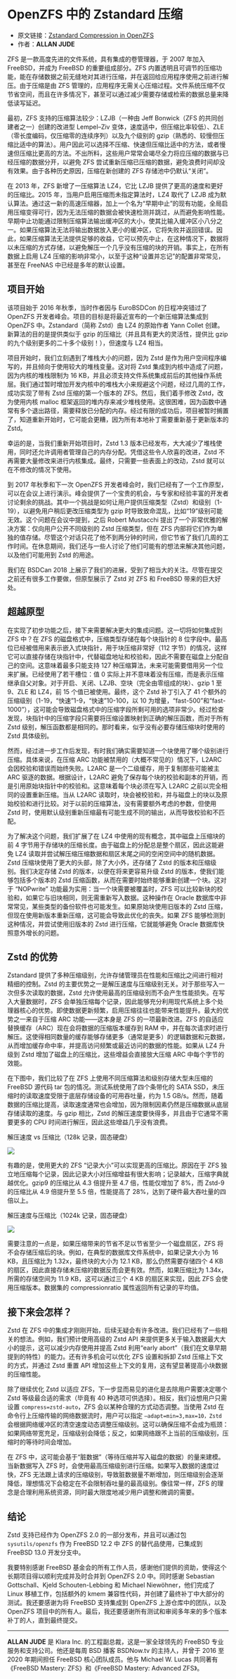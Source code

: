 # OpenZFS 中的 Zstandard 压缩

- 原文链接：[Zstandard Compression in OpenZFS](https://freebsdfoundation.org/wp-content/uploads/2021/05/Zstandard-Compression-in-OpenZFS.pdf)
- 作者：**ALLAN JUDE**

ZFS 是一款高度先进的文件系统，具有集成的卷管理器，于 2007 年加入 FreeBSD，并成为 FreeBSD 的重要组成部分。ZFS 内置透明且可调节的压缩功能，能在存储数据之前无缝地对其进行压缩，并在返回给应用程序使用之前进行解压。由于压缩是由 ZFS 管理的，应用程序无需关心压缩过程。文件系统压缩不仅节省空间，而且在许多情况下，甚至可以通过减少需要存储或检索的数据总量来降低读写延迟。

最初，ZFS 支持的压缩算法较少：LZJB（一种由 Jeff Bonwick（ZFS 的共同创建者之一）创建的改进型 Lempel–Ziv 变体，速度适中，但压缩比率较低）、ZLE（零长度编码，仅压缩零的连续序列）以及九个级别的 gzip（熟悉的、较慢但压缩比适中的算法）。用户因此可以选择不压缩、快速但压缩比适中的方法，或者慢速但压缩比更高的方法。不出所料，这些用户常常会竭尽全力将应压缩的数据与已经压缩的数据分开，以避免 ZFS 尝试重新压缩已压缩的数据，避免浪费时间却没有效果。由于各种历史原因，压缩在新创建的 ZFS 存储池中仍默认“关闭”。

在 2013 年，ZFS 新增了一压缩算法 LZ4，它比 LZJB 提供了更高的速度和更好的压缩比。2015 年，当用户启用压缩而未指定算法时，LZ4 取代了 LZJB 成为默认算法。通过这一新的高速压缩器，加上一个名为“早期中止”的现有功能，全局启用压缩变得可行，因为无法压缩的数据会被快速检测并跳过，从而避免影响性能。早期中止功能通过限制压缩算法输出缓冲区的大小，使其比输入缓冲区小八分之一。如果压缩算法无法将输出数据放入更小的缓冲区，它将失败并返回错误。因此，如果压缩算法无法提供足够的收益，它可以预先中止，在这种情况下，数据将以未压缩的方式存储，以避免解压一个几乎没有压缩的块的开销。事实上，在所有数据上启用 LZ4 压缩的影响非常小，以至于这种“设置并忘记”的配置非常常见，甚至在 FreeNAS 中已经是多年的默认设置。

## 项目开始

该项目始于 2016 年秋季，当时作者因与 EuroBSDCon 的日程冲突错过了 OpenZFS 开发者峰会。项目的目标是将最近宣布的一个新压缩算法集成到 OpenZFS 中。Zstandard（简称 Zstd）由 LZ4 的原始作者 Yann Collet 创建。新算法的目的是提供类似于 gzip 的压缩比（并且具有更大的灵活性，提供比 gzip 的九个级别更多的二十多个级别！），但速度与 LZ4 相当。

项目开始时，我们立刻遇到了堆栈大小的问题，因为 Zstd 是作为用户空间程序编写的，并且倾向于使用较大的堆栈变量。这对将 Zstd 集成到内核中造成了问题，因为内核的堆栈限制为 16 KB，并且必须支持文件系统集成前后的其他操作系统层。我们通过暂时增加开发内核中的堆栈大小来规避这个问题，经过几周的工作，成功实现了带有 Zstd 压缩的第一个版本的 ZFS。然后，我们着手修改 Zstd，改为使用内核 malloc 框架返回的堆内存来减少堆栈使用。这很困难，因为函数中通常有多个退出路径，需要释放已分配的内存。经过有限的成功后，项目被暂时搁置了，知道重新开始时，它可能会更糟，因为所有本地补丁需要重新基于更新版本的 Zstd。

幸运的是，当我们重新开始项目时，Zstd 1.3 版本已经发布，大大减少了堆栈使用，同时还允许调用者管理自己的内存分配。凭借这些令人欣喜的改进，Zstd 不再需要大量修改来进行内核集成。最终，只需要一些表面上的改动，Zstd 就可以在不修改的情况下使用。

到 2017 年秋季和下一次 OpenZFS 开发者峰会时，我们已经有了一个工作原型，可以在会议上进行演示。峰会提供了一个宝贵的机会，与专家和经验丰富的开发者讨论剩余的挑战。其中一个挑战是如何让用户提供压缩类型（Zstd）和级别（1-19），以避免用户稍后更改压缩类型为 gzip 时导致致命混乱，比如“19”级别可能无效。这个问题在会议中提到，之后 Robert Mustacchi 提出了一个非常优雅的解决方案：仅向用户公开不同级别的 Zstd 压缩类型，但在 ZFS 内部将它们作为单独的值存储。尽管这个对话只花了他不到两分钟的时间，但它节省了我们几周的工作时间。在休息期间，我们还与一些人讨论了他们可能有的想法来解决其他问题，以及他们可能用到 Zstd 的用途。

我们在 BSDCan 2018 上展示了我们的进展，受到了相当大的关注。尽管在提交之前还有很多工作要做，但原型展示了 Zstd 对 ZFS 和 FreeBSD 带来的巨大好处。

## 超越原型

在实现了初步功能之后，接下来需要解决更大的集成问题。这一切将如何集成到 ZFS 中？在 ZFS 的磁盘格式中，压缩类型存储在每个块指针的 8 位字段中。最高位已经被借用来表示嵌入式块指针，用于块压缩非常好（112 字节）的情况，这样它可以直接存储在块指针中，代替磁盘地址和校验和，因此不需要在磁盘上分配自己的空间。这意味着最多只能支持 127 种压缩算法，未来可能需要借用另一个位来扩展。已经使用了若干槽位：值 0 实际上并不意味着没有压缩，而是表示压缩继承自父对象。对于开启、关闭、LZJB、空块（完全由零组成的块）、gzip 1 至 9、ZLE 和 LZ4，前 15 个值已被使用。最终，这个 Zstd 补丁引入了 41 个额外的压缩级别（1-19，“快速”1-9，“快速”10-100，以 10 为增量，“fast-500”和“fast-1000”），这可能会导致磁盘格式中的压缩字段所剩可用的选项非常少。经过检查发现，块指针中的压缩字段只需要将压缩设置映射到正确的解压函数，而对于所有 Zstd 级别，解压函数都是相同的。那时看来，似乎没有必要存储压缩块时使用的 Zstd 具体级别。

然而，经过进一步工作后发现，有时我们确实需要知道一个块使用了哪个级别进行压缩。具体来说，在压缩 ARC 功能被禁用的（大概不常见的）情况下，L2ARC 会因校验和错误而始终失败。L2ARC 是一个二级缓存，用于复制那些可能被主 ARC 驱逐的数据。根据设计，L2ARC 避免了保存每个块的校验和副本的开销，而是引用原始块指针中的校验和。这意味着每个块必须在写入 L2ARC 之前以完全相同的设置重新压缩。当从 L2ARC 读取时，块会被校验和，并与磁盘上的块以及原始校验和进行比较。对于以前的压缩算法，没有需要额外考虑的参数，但使用 Zstd 时，使用默认级别重新压缩最有可能生成不同的输出，从而导致校验和不匹配。

为了解决这个问题，我们扩展了在 LZ4 中使用的现有概念，其中磁盘上压缩块的前 4 字节用于存储块的压缩长度。由于磁盘上的分配总是整个扇区，因此这能避免 LZ4 读取并尝试解压缩压缩数据和扇区末尾之间的空闲空间中的随机数据。Zstd 压缩块使用了更大的头部，除了大小外，还存储了 Zstd 的版本和压缩级别。我们决定存储 Zstd 的版本，以便在将来更容易升级 Zstd 的版本，使我们能够包括多个版本的 Zstd 压缩函数，从而在需要时始终能够重新创建一个块。这对于 “NOPwrite” 功能最为实用：当一个块需要被覆盖时，ZFS 可以比较新块的校验和，如果它与旧块相同，则无需重新写入数据。这种操作在 Oracle 数据库中非常常见，某些类型的备份软件也可能发生。如果原始块使用旧版本的 Zstd 压缩，但现在使用新版本重新压缩，这可能会导致此优化的丧失。如果 ZFS 能够检测到这种情况，并尝试使用旧版本的 Zstd 进行压缩，它就能够避免 Oracle 数据库快照意外增长的问题。

## Zstd 的优势

Zstandard 提供了多种压缩级别，允许存储管理员在性能和压缩比之间进行相对精细的控制。Zstd 的主要优势之一是解压速度与压缩级别无关。对于那些写入一次但多次读取的数据，Zstd 允许使用最高的压缩级别而不会产生性能损失。在写入大量数据时，ZFS 会单独压缩每个记录，因此能够充分利用现代系统上多个处理器核心的优势。即使数据更新频繁，启用压缩往往也能带来性能提升。最大的优势之一来自于压缩 ARC 功能——这本身是 ZFS 的一项最新改进。ZFS 的自适应替换缓存（ARC）现在会将数据的压缩版本缓存到 RAM 中，并在每次请求时进行解压。这使得相同数量的缓存能够存储更多（通常是更多）的逻辑数据和元数据，从而增加缓存命中率，并提高访问频繁或最近访问的数据的性能。如果从 LZ4 升级到 Zstd 增加了磁盘上的压缩比，这些增益会直接放大压缩 ARC 中每个字节的效能。

在下图中，我们比较了在 ZFS 上使用不同压缩算法和级别存储大型未压缩的 FreeBSD 源代码 tar 包的情况。测试系统使用了四个条带化的 SATA SSD，未压缩时的读取速度受限于底层存储设备的可用吞吐量，约为 1.5 GB/s。然而，随着数据的压缩比提高，读取速度通常也会增加，因为限制因素仍然是压缩数据从底层存储读取的速度。与 gzip 相比，Zstd 的解压速度要快得多，并且由于它通常不需要更多的 CPU 时间进行解压，因此这些增益几乎没有浪费。

解压速度 vs 压缩比（128k 记录，固态硬盘）

![](https://github.com/user-attachments/assets/4494a7d6-b623-485a-9f6c-a3892b99eca2)

有趣的是，使用更大的 ZFS “记录大小”可以实现更高的压缩比。原因在于 ZFS 独立地压缩每个记录，因此记录大小对压缩增益有很大影响；记录越大，压缩字典就越优化。gzip9 的压缩比从 4.3 倍提升至 4.7 倍，性能仅增加了 8%，而 Zstd-9 的压缩比从 4.9 倍提升至 5.5 倍，性能提高了 28%，达到了硬件最大吞吐量的四倍以上。

解压速度与压缩比（1024k 记录，固态硬盘）

![](https://github.com/user-attachments/assets/029fb54b-d05a-47b4-82df-c2a9db4e29c8)

需要注意的一点是，如果压缩带来的节省不足以节省至少一个磁盘扇区，ZFS 将不会存储压缩后的块。例如，在典型的数据库文件系统中，如果记录大小为 16 KB，且压缩比为 1.32x，最终块的大小为 12.1 KB，那么仍然需要存储四个 4 KB 的扇区，因此直接存储未压缩的数据反而会更有效。然而，如果压缩比为 1.34x，所需的存储空间为 11.9 KB，这可以通过三个 4 KB 的扇区来实现，因此 ZFS 会使用压缩版本。数据集的 compressionratio 属性返回所有记录的平均值。

## 接下来会怎样？

Zstd 在 ZFS 中的集成才刚刚开始，后续无疑会有许多改进。我们已经有了一些相关的想法。例如，我们预计使用高级的 Zstd API 来提供更多关于输入数据最大大小的提示，这可以减少内存使用并提高 Zstd 利用“early abort”（我们在文章早期提到的特性）的能力。还有许多机会可以优化 ZFS 设置和拆卸 Zstd 压缩上下文的方式，并通过 Zstd 重置 API 增加这些上下文的复用，这有望显著提高小块数据的压缩性能。

除了继续优化 Zstd 以适应 ZFS，下一步显而易见的进化是去除用户需要决定哪个 Zstd 等级最合适的需求（毕竟有 40 种选项可供选择）。相反，我们设想用户只需设置 `compress=zstd-auto`，ZFS 会以某种合理的方式动态调整。当使用 Zstd 在命令行上压缩传输的网络数据流时，用户可以指定 `—adapt=min=3,max=10，Zstd` 会根据网络缓冲区的清空速度动态调整压缩级别。这可以确保压缩不会成为瓶颈：如果网络带宽充足，压缩级别会降低；反之，如果网络跟不上当前的压缩级别，压缩时的等待时间会增加。

在 ZFS 中，这可能会基于“脏数据”（等待压缩并写入磁盘的数据）的量来建模。当新数据写入 ZFS 时，会使用最高压缩级别进行压缩。如果写入数据的速度过快，ZFS 无法跟上请求的压缩级别，导致脏数据量不断增加，则压缩级别会逐渐降低，理想情况下会稳定在不会限制吞吐量的最高级别。像往常一样，ZFS 的理念是合理利用系统资源，同时最大限度地减少用户调整和微调的需要。

## 结论

Zstd 支持已经作为 OpenZFS 2.0 的一部分发布，并且可以通过包 `sysutils/openzfs` 作为 FreeBSD 12.2 中 ZFS 的替代品使用，已集成到 FreeBSD 13.0 开发分支中。

我要特别感谢 FreeBSD 基金会的所有工作人员，感谢他们提供的资助，使得这个长期项目得以顺利完成并及时合并到 OpenZFS 2.0 中。同时感谢 Sebastian Gottschall、Kjeld Schouten-Lebbing 和 Michael Niewöhner，他们完成了 Linux 移植工作，包括额外的 kmem 兼容性代码，并创建了最终补丁中大部分的测试。我还要感谢为将 FreeBSD 支持集成到 OpenZFS 上游仓库中的团队，以及 OpenZFS 项目中的所有人。最后，我还要感谢所有测试和审阅多年来的多个版本补丁的人，直到最终提交。

---

**ALLAN JUDE** 是 Klara Inc. 的工程副总裁，这是一家全球领先的 FreeBSD 专业服务和支持公司。他还是每周 BSD 播客 BSDNow.tv 的主持人，并曾于 2016 至 2020 年期间担任 FreeBSD 核心团队成员。他与 Michael W. Lucas 共同著有《FreeBSD Mastery: ZFS》和《FreeBSD Mastery: Advanced ZFS》。
